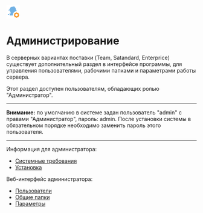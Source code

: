 ![](/media/app/icons/admin_18/admin_default-01.svg) 
# Администрирование


В серверных вариантах поставки (Team, Satandard, Enterprice) существует дополнительный раздел в интерфейсе программы, для управления пользователями, рабочими папками и параметрами работы сервера.

Этот раздел доступен пользователям, обладающих ролью "Администратор".

----

**Внимание:** по умолчанию в системе задан пользователь "admin" с правами "Администратор", пароль: admin.
После установки системы в обязательном порядке необходимо заменить пароль этого пользователя.

----

Информация для администратора:

 * [Системные требования ](/system-requirements)
 * [Установка](/app/admin/installation.md)

Веб-интерфейс администратора:

 * [Пользователи](/app/admin/users.md)
 * [Общие папки](/app/admin/shared_folder.md)
 * [Параметры](/app/admin/parameters.md)





